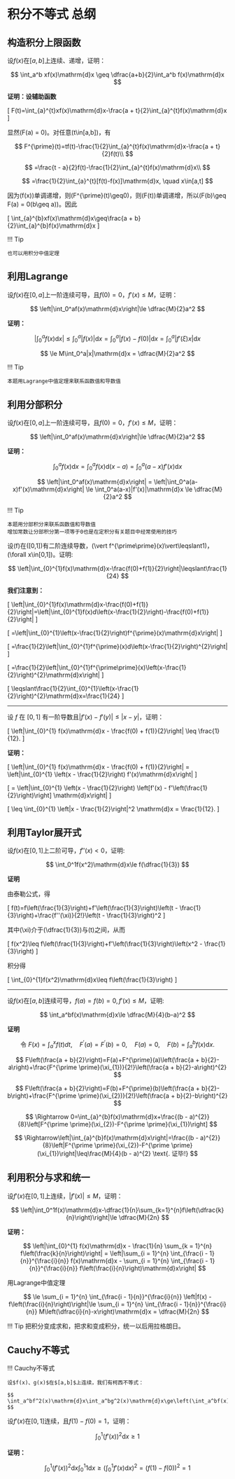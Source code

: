 # 积分不等式 总纲

## 构造积分上限函数

设$f(x)$在$[a,b]$上连续、递增，证明：

$$
\int_a^b xf(x)\mathrm{d}x \geq \dfrac{a+b}{2}\int_a^b f(x)\mathrm{d}x
$$


**证明：设辅助函数**

\[
F(t)=\int_{a}^{t}xf(x)\mathrm{d}x-\frac{a + t}{2}\int_{a}^{t}f(x)\mathrm{d}x
\]

显然\(F(a) = 0\)。对任意\(t\in[a,b]\)，有

$$
F^{\prime}(t)=tf(t)-\frac{1}{2}\int_{a}^{t}f(x)\mathrm{d}x-\frac{a + t}{2}f(t)\\
$$

$$
=\frac{t - a}{2}f(t)-\frac{1}{2}\int_{a}^{t}f(x)\mathrm{d}x\\
$$

$$
=\frac{1}{2}\int_{a}^{t}[f(t)-f(x)]\mathrm{d}x, \quad x\in[a,t]
$$

因为\(f(x)\)单调递增，则\(F^{\prime}(t)\geq0\)，则\(F(t)\)单调递增，所以\(F(b)\geq F(a) = 0(b\geq a)\)。因此

\[
\int_{a}^{b}xf(x)\mathrm{d}x\geq\frac{a + b}{2}\int_{a}^{b}f(x)\mathrm{d}x
\]

!!! Tip

    也可以用积分中值定理


## 利用Lagrange

设$f(x)$在$[0,a]$上一阶连续可导，且$f(0)=0$，$f'(x)\le M$，证明：

$$
\left|\int_0^af(x)\mathrm{d}x\right|\le \dfrac{M}{2}a^2
$$


**证明：**

$$
\left|\int_0^af(x)\mathrm{d}x\right|\le \int_0^a|f(x)|\mathrm{d}x = \int_0^a|f(x)-f(0)|\mathrm{d}x = \int_0^a|f'(\xi)x|\mathrm{d}x
$$

$$
\le M\int_0^a|x|\mathrm{d}x = \dfrac{M}{2}a^2
$$

!!! Tip

    本题用Lagrange中值定理来联系函数值和导数值


## 利用分部积分

设$f(x)$在$[0,a]$上一阶连续可导，且$f(0)=0$，$f'(x)\le M$，证明：

$$
\left|\int_0^af(x)\mathrm{d}x\right|\le \dfrac{M}{2}a^2
$$

**证明：**

$$
\int_0^af(x)\mathrm{d}x = \int_0^af(x)\mathrm{d}(x-a) = \int_0^a(a-x)f'(x)\mathrm{d}x
$$

$$
\left|\int_0^af(x)\mathrm{d}x\right| = \left|\int_0^a(a-x)f'(x)\mathrm{d}x\right| \le \int_0^a(a-x)|f'(x)|\mathrm{d}x \le \dfrac{M}{2}a^2
$$

!!! Tip

    本题用分部积分来联系函数值和导数值
    增加常数让分部积分第一项等于0也是在定积分有关题目中经常使用的技巧


设\(f\)在\([0,1]\)有二阶连续导数，\(\vert f^{\prime\prime}(x)\vert\leqslant1\)，\(\forall x\in[0,1]\)。证明:

$$
\left|\int_{0}^{1}f(x)\mathrm{d}x-\frac{f(0)+f(1)}{2}\right|\leqslant\frac{1}{24}
$$

**我们注意到：**

\[
\left|\int_{0}^{1}f(x)\mathrm{d}x-\frac{f(0)+f(1)}{2}\right|=\left|\int_{0}^{1}f(x)d\left(x-\frac{1}{2}\right)-\frac{f(0)+f(1)}{2}\right|
\]

\[
=\left|\int_{0}^{1}\left(x-\frac{1}{2}\right)f^{\prime}(x)\mathrm{d}x\right|
\]

\[
=\frac{1}{2}\left|\int_{0}^{1}f^{\prime}(x)d\left(x-\frac{1}{2}\right)^{2}\right|
\]

\[
=\frac{1}{2}\left|\int_{0}^{1}f^{\prime\prime}(x)\left(x-\frac{1}{2}\right)^{2}\mathrm{d}x\right|
\]

\[
\leqslant\frac{1}{2}\int_{0}^{1}\left(x-\frac{1}{2}\right)^{2}\mathrm{d}x=\frac{1}{24}
\]

---

设 $f$ 在 $[0,1]$ 有一阶导数且$|f'(x) - f'(y)| \leq |x - y|$，证明：

\[
\left|\int_{0}^{1} f(x)\mathrm{d}x - \frac{f(0) + f(1)}{2}\right| \leq \frac{1}{12}.
\]


**证明：**

\[
\left|\int_{0}^{1} f(x)\mathrm{d}x - \frac{f(0) + f(1)}{2}\right| = \left|\int_{0}^{1} \left(x - \frac{1}{2}\right) f'(x)\mathrm{d}x\right|
\]

\[
= \left|\int_{0}^{1} \left(x - \frac{1}{2}\right) \left[f'(x) - f'\left(\frac{1}{2}\right)\right] \mathrm{d}x\right|
\]

\[
\leq \int_{0}^{1} \left|x - \frac{1}{2}\right|^2 \mathrm{d}x = \frac{1}{12}.
\]

## 利用Taylor展开式

设$f(x)$在$[0,1]$上二阶可导，$f''(x)\lt 0$，证明:

$$
\int_0^1f(x^2)\mathrm{d}x\le f(\dfrac{1}{3})
$$

**证明**

由泰勒公式，得

\[
f(t)=f\left(\frac{1}{3}\right)+f'\left(\frac{1}{3}\right)\left(t - \frac{1}{3}\right)+\frac{f''(\xi)}{2!}\left(t - \frac{1}{3}\right)^2
\]

其中\(\xi\)介于\(\dfrac{1}{3}\)与\(t\)之间，从而

\[
f(x^2)\leq f\left(\frac{1}{3}\right)+f'\left(\frac{1}{3}\right)\left(x^2 - \frac{1}{3}\right)
\]

积分得

\[
\int_{0}^{1}f(x^2)\mathrm{d}x\leq f\left(\frac{1}{3}\right)
\]

---

设$f(x)$在$[a,b]$连续可导，$f(a) = f(b) = 0,f'(x)\le M$，证明:

$$
\int_a^bf(x)\mathrm{d}x\le \dfrac{M}{4}(b-a)^2
$$

**证明**

$$
\text{ 令 } F(x)=\int_{a}^{x}f(t)dt, \quad F^{\prime}(a)=F^{\prime}(b)=0, \quad F(a)=0, \quad F(b)=\int_{a}^{b}f(x)\mathrm{d}x.
$$

$$
F\left(\frac{a + b}{2}\right)=F(a)+F^{\prime}(a)\left(\frac{a + b}{2}-a\right)+\frac{F^{\prime \prime}(\xi_{1})}{2!}\left(\frac{a + b}{2}-a\right)^{2}
$$

$$
F\left(\frac{a + b}{2}\right)=F(b)+F^{\prime}(b)\left(\frac{a + b}{2}-b\right)+\frac{F^{\prime \prime}(\xi_{2})}{2!}\left(\frac{a + b}{2}-b\right)^{2}
$$

$$
\Rightarrow 0=\int_{a}^{b}f(x)\mathrm{d}x+\frac{(b - a)^{2}}{8}\left[F^{\prime \prime}(\xi_{2})-F^{\prime \prime}(\xi_{1})\right]
$$

$$
\Rightarrow\left|\int_{a}^{b}f(x)\mathrm{d}x\right|=\frac{(b - a)^{2}}{8}\left|F^{\prime \prime}(\xi_{2})-F^{\prime \prime}(\xi_{1})\right|\leq\frac{M}{4}(b - a)^{2} \text{. 证毕!}
$$

## 利用积分与求和统一

设$f'(x)$在$[0,1]$上连续，$|f'(x)|\le M$，证明：

$$
\left|\int_0^1f(x)\mathrm{d}x-\dfrac{1}{n}\sum_{k=1}^{n}f\left(\dfrac{k}{n}\right)\right|\le \dfrac{M}{2n}
$$

**证明：**

$$
\left|\int_{0}^{1} f(x)\mathrm{d}x - \frac{1}{n} \sum_{k = 1}^{n} f\left(\frac{k}{n}\right)\right| = \left|\sum_{i = 1}^{n} \int_{\frac{i - 1}{n}}^{\frac{i}{n}} f(x)\mathrm{d}x - \sum_{i = 1}^{n} \int_{\frac{i - 1}{n}}^{\frac{i}{n}} f\left(\frac{i}{n}\right)\mathrm{d}x\right|
$$

用Lagrange中值定理

$$
\le \sum_{i = 1}^{n} \int_{\frac{i - 1}{n}}^{\frac{i}{n}} \left|f(x) - f\left(\frac{i}{n}\right)\right|\le \sum_{i = 1}^{n} \int_{\frac{i - 1}{n}}^{\frac{i}{n}} M\left(\dfrac{i}{n}-x\right)\mathrm{d}x = \dfrac{M}{2n}
$$

!!! Tip
    把积分变成求和，把求和变成积分，统一以后用拉格朗日。


## Cauchy不等式

!!! Cauchy不等式

    设$f(x)、g(x)$在$[a,b]$上连续，我们有柯西不等式：

    $$
    \int_a^bf^2(x)\mathrm{d}x\int_a^bg^2(x)\mathrm{d}x\ge\left(\int_a^bf(x)g(x)\mathrm{d}x\right)^2
    $$


设$f'(x)$在$[0,1]$连续，且$f(1)-f(0)=1$，证明：

$$
\int_0^1(f'(x))^2\mathrm{d}x\ge 1
$$

**证明：**

$$
\int_0^1(f'(x))^2\mathrm{d}x\int_0^1 1\mathrm{d}x\ge\left(\int_0^1f'(x)\mathrm{d}x\right)^2 = (f(1)-f(0))^2 = 1
$$